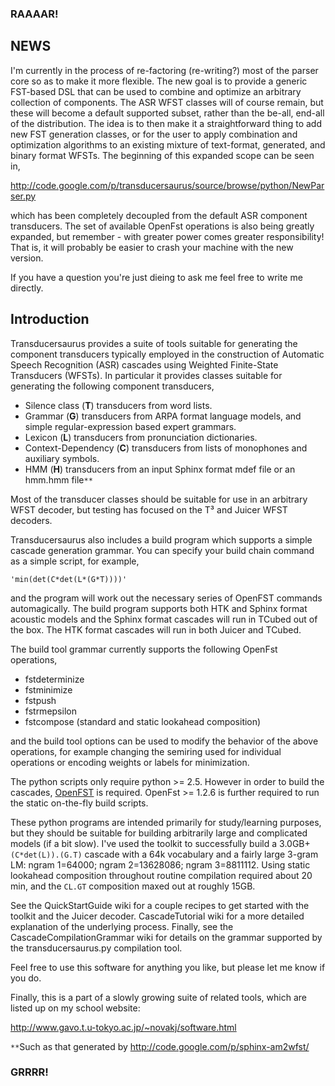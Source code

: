 ### RAAAAR! ###

## NEWS ##
I'm currently in the process of re-factoring (re-writing?) most of the parser core so as to make it more flexible.  The new goal is to provide a generic FST-based DSL that can be used to combine and optimize an arbitrary collection of components.  The ASR WFST classes will of course remain, but these will become a default supported subset, rather than the be-all, end-all of the distribution.  The idea is to then make it a straightforward thing to add new FST generation classes, or for the user to apply combination and optimization algorithms to an existing mixture of text-format, generated, and binary format WFSTs.  The beginning of this expanded scope can be seen in,

http://code.google.com/p/transducersaurus/source/browse/python/NewParser.py

which has been completely decoupled from the default ASR component transducers.  The set of available OpenFst operations is also being greatly expanded, but remember - with greater power comes greater responsibility!  That is, it will probably be easier to crash your machine with the new version.

If you have a question you're just dieing to ask me feel free to write me directly.

## Introduction ##

Transducersaurus provides a suite of tools suitable for generating the component transducers typically employed in the construction of Automatic Speech Recognition (ASR) cascades using Weighted Finite-State Transducers (WFSTs). In particular it provides classes suitable for generating the following component transducers,

  * Silence class (**T**) transducers from word lists.
  * Grammar (**G**) transducers from ARPA format language models, and simple regular-expression based expert grammars.
  * Lexicon (**L**) transducers from pronunciation dictionaries.
  * Context-Dependency (**C**) transducers from lists of monophones and auxiliary symbols.
  * HMM (**H**) transducers from an input Sphinx format mdef file or an hmm.hmm file`**`


Most of the transducer classes should be suitable for use in an arbitrary WFST decoder, but testing has focused on the T³ and Juicer WFST decoders.

Transducersaurus also includes a build program which supports a simple cascade generation grammar.  You can specify your build chain command as a simple script, for example,

` 'min(det(C*det(L*(G*T))))' `

and the program will work out the necessary series of OpenFST commands automagically.  The build program supports both HTK and Sphinx format acoustic models and the Sphinx format cascades will run in TCubed out of the box.  The HTK format cascades will run in both Juicer and TCubed.

The build tool grammar currently supports the following OpenFst operations,

  * fstdeterminize
  * fstminimize
  * fstpush
  * fstrmepsilon
  * fstcompose (standard and static lookahead composition)

and the build tool options can be used to modify the behavior of the above operations, for example changing the semiring used for individual operations or encoding weights or labels for minimization.

The python scripts only require python >= 2.5.  However in order to build the cascades,  [OpenFST](http://www.openfst.org) is required.  OpenFst >= 1.2.6 is further required to run the static on-the-fly build scripts.

These python programs are intended primarily for study/learning purposes, but they should be suitable for building arbitrarily large and complicated models (if a bit slow). I've used the toolkit to successfully build a 3.0GB+ `(C*det(L)).(G.T)` cascade with a 64k vocabulary and a fairly large 3-gram LM: ngram 1=64000; ngram 2=13628086; ngram 3=8811112.  Using static lookahead composition throughout routine compilation required about 20 min, and the `CL.GT` composition maxed out at roughly 15GB.

See the QuickStartGuide wiki for a couple recipes to get started with the toolkit and the Juicer decoder.  CascadeTutorial wiki for a more detailed explanation of the underlying process.  Finally, see the CascadeCompilationGrammar wiki for details on the grammar supported by the transducersaurus.py compilation tool.

Feel free to use this software for anything you like, but please let me know if you do.

Finally, this is a part of a slowly growing suite of related tools, which are listed up on my school website:

http://www.gavo.t.u-tokyo.ac.jp/~novakj/software.html

`**`Such as that generated by http://code.google.com/p/sphinx-am2wfst/
### GRRRR! ###